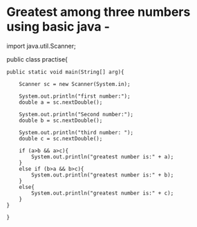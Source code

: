 # Greatest among three numbers using basic java -

import java.util.Scanner;

public class practise{

    public static void main(String[] arg){
    
        Scanner sc = new Scanner(System.in);
        
        System.out.println("first number:");
        double a = sc.nextDouble();
        
        System.out.println("Second number:");
        double b = sc.nextDouble();
        
        System.out.println("third number: ");
        double c = sc.nextDouble();

        if (a>b && a>c){
            System.out.println("greatest number is:" + a);
        }
        else if (b>a && b>c){
            System.out.println("greatest number is:" + b);
        }
        else{
            System.out.println("greatest number is:" + c);
        }
    }

    }
